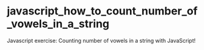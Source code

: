# javascript_how_to_count_number_of_vowels_in_a_string
Javascript exercise: Counting number of vowels in a string with JavaScript!
